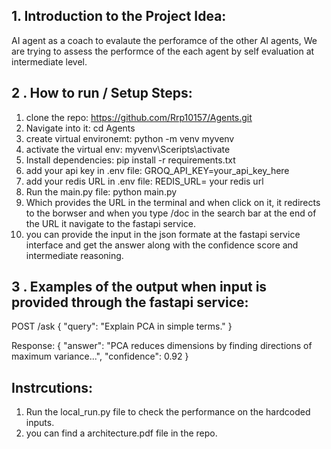 ## 1. Introduction to the Project Idea:

AI agent as a coach to evalaute the perforamce of the other AI agents, We are trying to assess the performce of the each agent by self evaluation at intermediate level.

## 2 . How to run / Setup Steps:

1) clone the repo: https://github.com/Rrp10157/Agents.git
2) Navigate into it: cd Agents
3) create virtual environemt: python -m venv myvenv
4) activate the virtual env: myvenv\Sceripts\activate
5) Install dependencies: pip install -r requirements.txt
6) add your api key in .env file: GROQ_API_KEY=your_api_key_here
7) add your redis URL in .env file: REDIS_URL= your redis url
8) Run the main.py file: python main.py
9) Which provides the URL in the terminal and when click on it, it redirects to the borwser and when you type /doc in the search bar at the end of the URL it navigate to the fastapi service.
10) you can provide the input in the json formate at the fastapi service interface and get the answer along with the confidence score and intermediate reasoning.


## 3 . Examples of the output when input is provided through the fastapi service:

POST /ask
{
  "query": "Explain PCA in simple terms."
}

Response:
{
  "answer": "PCA reduces dimensions by finding directions of maximum variance...",
  "confidence": 0.92
}

## Instrcutions:
1) Run the local_run.py file to check the performance on the hardcoded inputs.
2) you can find a architecture.pdf file in the repo.







